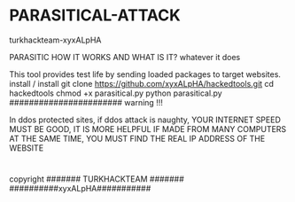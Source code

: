 # PARASITICAL-ATTACK
turkhackteam-xyxALpHA


PARASITIC
HOW IT WORKS AND WHAT IS IT?
whatever it does

This tool provides test life by sending loaded packages to target websites.
install / install
git clone https://github.com/xyxALpHA/hackedtools.git
cd hackedtools
chmod +x parasitical.py
python parasitical.py
#######################
warning !!!

In ddos ​​protected sites, if ddos ​​attack is naughty, YOUR INTERNET SPEED MUST BE GOOD, IT IS MORE HELPFUL IF MADE FROM MANY COMPUTERS AT THE SAME TIME, YOU MUST FIND THE REAL IP ADDRESS OF THE WEBSITE
#









copyright
####### TURKHACKTEAM #######
##########xyxALpHA###########
